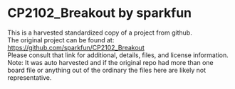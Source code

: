 
# CP2102_Breakout by sparkfun  
This is a harvested standardized copy of a project from github.  
The original project can be found at:  
https://github.com/sparkfun/CP2102_Breakout  
Please consult that link for additional, details, files, and license information.  
Note: It was auto harvested and if the original repo had more than one board file or anything out of the ordinary the files here are likely not representative.  
    